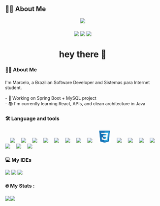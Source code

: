 ## 👨‍💻 About Me  





<div align="center">
  <img height="150" src="https://media.giphy.com/media/M9gbBd9nbDrOTu1Mqx/giphy.gif"  />
</div>

###

<div align="center">
  <a href="https://www.linkedin.com/in/marcelo-n%C3%B3brega-8046752ba/" target="_blank"><img src="https://img.shields.io/badge/-LinkedIn-0078D4?style=for-the-badge&logo=linkedin&logoColor=white" target="_blank"></a> 
  <a href="https://www.instagram.com/ferreir4.nb/" target="_blank"><img src="https://img.shields.io/badge/-Instagram-%23E4405F?style=for-the-badge&logo=instagram&logoColor=white" target="_blank"></a>
  <a href = "mailto:nobregamf29@hotmail.com"><img src="https://img.shields.io/badge/-Gmail-%23333?style=for-the-badge&logo=gmail&logoColor=white" target="_blank"></a>
</div>

###

<h1 align="center">hey there 👋</h1>

###

<h3 align="left">👩‍💻  About Me</h3>


###

<p align="left">I'm Marcelo, a Brazilian Software Developer and Sistemas para Internet student.<br><br>- 🔭 Working on Spring Boot + MySQL project<br>- 📚 I'm currently learning React, APIs, and clean architecture in Java

###

<h3 align="left">🛠 Language and tools</h3>

###

<div align="left">
  
  <img width="12" />
  <img src="https://cdn.jsdelivr.net/gh/devicons/devicon/icons/docker/docker-plain-wordmark.svg" height="40"/>
  <img width="12" /> 
  <img src="https://cdn.jsdelivr.net/gh/devicons/devicon@latest/icons/java/java-original.svg" height="40"/>
  <img width="12" /> 
  <img src="https://cdn.jsdelivr.net/gh/devicons/devicon@latest/icons/spring/spring-original.svg" height="40"/> 
  <img width="12" />
  <img src="https://cdn.jsdelivr.net/gh/devicons/devicon@latest/icons/docker/docker-plain-wordmark.svg" height="40"/> 
  <img width="12" />
  <img src="https://cdn.jsdelivr.net/gh/devicons/devicon@latest/icons/dbeaver/dbeaver-original.svg" height="40"/> 
  <img width="12" />
  <img src="https://cdn.jsdelivr.net/gh/devicons/devicon@latest/icons/postgresql/postgresql-original.svg" height="40"/> 
  <img width="12" />
  <img src="https://cdn.jsdelivr.net/gh/devicons/devicon@latest/icons/python/python-original.svg" height="40"/>  
  <img width="12" />
  <img src="https://cdn.jsdelivr.net/gh/devicons/devicon@latest/icons/html5/html5-original.svg" height="40"/>     
  <img width="12" />
  <img src="https://raw.githubusercontent.com/devicons/devicon/master/icons/css3/css3-original.svg" height="40"/>
  <img width="12" />
  <img src="https://cdn.jsdelivr.net/gh/devicons/devicon@latest/icons/javascript/javascript-original.svg" height="40"/>
  <img width="12" />
  <img src="https://cdn.jsdelivr.net/gh/devicons/devicon@latest/icons/react/react-original.svg" height="40"/>
  <img width="12" />
  <img src="https://cdn.jsdelivr.net/gh/devicons/devicon@latest/icons/nodejs/nodejs-original.svg" height="40"/>
  <img width="12" />
  <img src="https://cdn.jsdelivr.net/gh/devicons/devicon@latest/icons/git/git-original.svg" height="40"/>
  <img width="12" />
  <img src="https://cdn.jsdelivr.net/gh/devicons/devicon@latest/icons/mongodb/mongodb-original.svg" height="40"/>
  <img width="12" />
  <img src="https://cdn.jsdelivr.net/gh/devicons/devicon@latest/icons/insomnia/insomnia-original.svg" height="40"/>
  <img width="12" />
  <img src="https://cdn.jsdelivr.net/gh/devicons/devicon@latest/icons/postman/postman-original.svg" height="40"/>
          
          
          

</div>

###
<h3 align="left">💻  My IDEs </h3>

<div>
  <img src="https://img.shields.io/badge/IntelliJ_IDEA-000000.svg?style=for-the-badge&logo=intellij-idea&logoColor=white">
  <img src="https://img.shields.io/badge/Eclipse-333333?style=for-the-badge&logo=eclipse&logoColor=white">
  <img src="https://img.shields.io/badge/Visual_Studio_Code-0078D4?style=for-the-badge&logo=visual%20studio%20code&logoColor=white">

</div>

###

<h3 align="left">🔥   My Stats :</h3>

###

<a href="https://github.com/MarceloNobrega29">
  <table>
    <tr>
      <img height="165" src="https://github-readme-stats.vercel.app/api?username=MarceloNobrega29&show_icons=true&theme=darcula" />
      <img height="180" src="https://github-readme-stats.vercel.app/api/top-langs/?username=MarceloNobrega29&layout=compact&theme=darcula" />
    </tr>
  </table>
</a>

###

